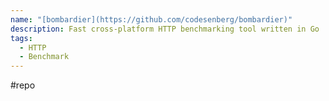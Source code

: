 ```yaml
---
name: "[bombardier](https://github.com/codesenberg/bombardier)"
description: Fast cross-platform HTTP benchmarking tool written in Go
tags:
  - HTTP
  - Benchmark
---
```

#repo
